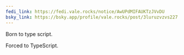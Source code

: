 ```yaml
---
fedi_link: https://fedi.vale.rocks/notice/AwUPdMIFAUKTzJVvDU
bsky_link: https://bsky.app/profile/vale.rocks/post/3luruzvzvs227
---
```


Born to type script.

Forced to TypeScript.
